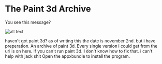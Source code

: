 # The Paint 3d Archive
 You see this message? 
 
 ![alt text](https://i.imgur.com/HyErWpy.png "Uh oh!")
 
 haven't got paint 3d? as of writing this the date is november 2nd. but i have preperation.
 An archive of paint 3d. Every single version i could get from the url is on here.
 If you can't run paint 3d. I don't know how to fix that. i can't help with jack shit
 Open the appxbundle to install the program.
